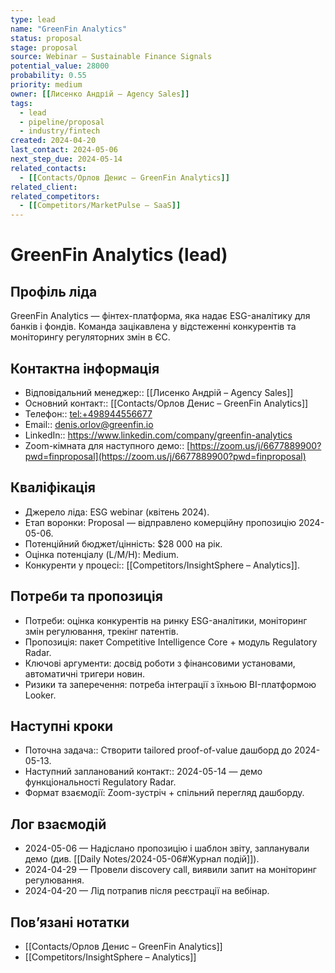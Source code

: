 ```yaml
---
type: lead
name: "GreenFin Analytics"
status: proposal
stage: proposal
source: Webinar – Sustainable Finance Signals
potential_value: 28000
probability: 0.55
priority: medium
owner: [[Лисенко Андрій – Agency Sales]]
tags:
  - lead
  - pipeline/proposal
  - industry/fintech
created: 2024-04-20
last_contact: 2024-05-06
next_step_due: 2024-05-14
related_contacts:
  - [[Contacts/Орлов Денис – GreenFin Analytics]]
related_client:
related_competitors:
  - [[Competitors/MarketPulse – SaaS]]
---
```


# GreenFin Analytics (lead)

## Профіль ліда
GreenFin Analytics — фінтех-платформа, яка надає ESG-аналітику для банків і фондів. Команда зацікавлена у відстеженні конкурентів та моніторингу регуляторних змін в ЄС.

## Контактна інформація
- Відповідальний менеджер:: [[Лисенко Андрій – Agency Sales]]
- Основний контакт:: [[Contacts/Орлов Денис – GreenFin Analytics]]
- Телефон:: [tel:+498944556677](tel:+498944556677)
- Email:: [denis.orlov@greenfin.io](mailto:denis.orlov@greenfin.io)
- LinkedIn:: https://www.linkedin.com/company/greenfin-analytics
- Zoom-кімната для наступного демо:: [https://zoom.us/j/6677889900?pwd=finproposal](https://zoom.us/j/6677889900?pwd=finproposal)

## Кваліфікація
- Джерело ліда: ESG webinar (квітень 2024).
- Етап воронки: Proposal — відправлено комерційну пропозицію 2024-05-06.
- Потенційний бюджет/цінність: $28 000 на рік.
- Оцінка потенціалу (L/M/H): Medium.
- Конкуренти у процесі:: [[Competitors/InsightSphere – Analytics]].

## Потреби та пропозиція
- Потреби: оцінка конкурентів на ринку ESG-аналітики, моніторинг змін регулювання, трекінг патентів.
- Пропозиція: пакет Competitive Intelligence Core + модуль Regulatory Radar.
- Ключові аргументи: досвід роботи з фінансовими установами, автоматичні тригери новин.
- Ризики та заперечення: потреба інтеграції з їхньою BI-платформою Looker.

## Наступні кроки
- Поточна задача:: Створити tailored proof-of-value дашборд до 2024-05-13.
- Наступний запланований контакт:: 2024-05-14 — демо функціональності Regulatory Radar.
- Формат взаємодії: Zoom-зустріч + спільний перегляд дашборду.

## Лог взаємодій
- 2024-05-06 — Надіслано пропозицію і шаблон звіту, запланували демо (див. [[Daily Notes/2024-05-06#Журнал подій]]).
- 2024-04-29 — Провели discovery call, виявили запит на моніторинг регулювання.
- 2024-04-20 — Лід потрапив після реєстрації на вебінар.

## Повʼязані нотатки
- [[Contacts/Орлов Денис – GreenFin Analytics]]
- [[Competitors/InsightSphere – Analytics]]
